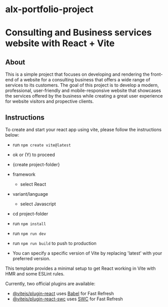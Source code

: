 # alx-portfolio-project




# Consulting and Business services website with React + Vite

## About
This is a simple project that focuses on developing and rendering the front-end of a website for a consulting business that offers a wide range of services to its customers. The goal of this project is to develop a modern, professional, user-friendly and mobile-responsive website that showcases the services offered by the business while creating a great user experience for website visitors and propective clients.



## Instructions
To create and start your react app using vite, please follow the instructions below:
- run `npm create vite@latest`
- ok or (Y) to proceed
- {create project-folder}
- framework
    - select React
- variant/language
    - select Javascript
- cd project-folder
- run `npm install`
- run `npm run dev`
- run `npm run build` to push to production


- You can specify a specific version of Vite by replacing 'latest' with your preferred version.




This template provides a minimal setup to get React working in Vite with HMR and some ESLint rules.

Currently, two official plugins are available:

- [@vitejs/plugin-react](https://github.com/vitejs/vite-plugin-react/blob/main/packages/plugin-react/README.md) uses [Babel](https://babeljs.io/) for Fast Refresh
- [@vitejs/plugin-react-swc](https://github.com/vitejs/vite-plugin-react-swc) uses [SWC](https://swc.rs/) for Fast Refresh

